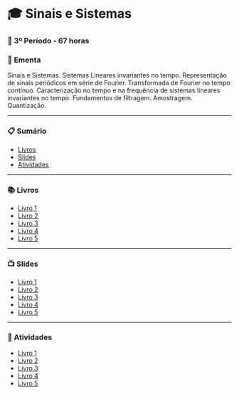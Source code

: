 
# :mortar_board: Sinais e Sistemas
### :date: 3º Período - 67 horas

### :scroll: Ementa

Sinais e Sistemas. Sistemas Lineares invariantes no tempo. Representação de sinais periódicos em série de Fourier. Transformada de Fourier no tempo contínuo. Caracterização no tempo e na frequência de sistemas lineares invariantes no tempo. Fundamentos de filtragem. Amostragem. Quantização.

---

### :clipboard: Sumário

- [Livros](#books-livros)
- [Slides](#tv-slides)
- [Atividades](#pencil-atividades)

---

### :books: Livros

- [Livro 1]()
- [Livro 2]()
- [Livro 3]()
- [Livro 4]()
- [Livro 5]()

---

### :tv: Slides

- [Livro 1]()
- [Livro 2]()
- [Livro 3]()
- [Livro 4]()
- [Livro 5]()

---

### :pencil: Atividades

- [Livro 1]()
- [Livro 2]()
- [Livro 3]()
- [Livro 4]()
- [Livro 5]()


